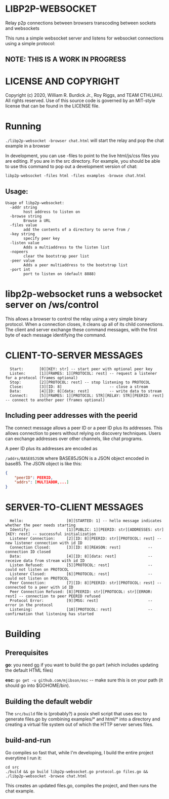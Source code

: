 # LIBP2P-WEBSOCKET

Relay p2p connections between browsers transcoding between sockets and websockets

This runs a simple websocket server and listens for websocket connections using a simple protocol:

## NOTE: THIS IS A WORK IN PROGRESS

# LICENSE AND COPYRIGHT
Copyright (c) 2020, William R. Burdick Jr., Roy Riggs, and TEAM CTHLUHU. All rights reserved.
Use of this source code is governed by an MIT-style
license that can be found in the LICENSE file.

# Running

`./libp2p-websocket -browser chat.html` will start the relay and pop the chat example in a browser

In development, you can use -files to point to the live html/js/css files you are editing. If you are in the src directory. For example, you should be able to use this command to pop out a development version of chat:
```
libp2p-websocket -files html -files examples -browse chat.html
```

## Usage:
```
Usage of libp2p-websocket:
  -addr string
        host address to listen on
  -browse string
        Browse a URL
  -files value
        add the contents of a directory to serve from /
  -key string
        specify peer key
  -listen value
        Adds a multiaddress to the listen list
  -nopeers
        clear the bootstrap peer list
  -peer value
        Adds a peer multiaddress to the bootstrap list
  -port int
        port to listen on (default 8888)
```

# libp2p-websocket runs a websocket server on /ws/control
This allows a browser to control the relay using a very simple binary protocol.
When a connection closes, it cleans up all of its child connections.
The client and server exchange these command messages, with the first byte of each message identifying the command.

# CLIENT-TO-SERVER MESSAGES
 
```
  Start:       [0][KEY: str] -- start peer with optional peer key
  Listen:      [1][FRAMES: 1][PROTOCOL: rest] -- request a listener for a protocol (frames optional)
  Stop:        [2][PROTOCOL: rest] -- stop listening to PROTOCOL
  Close:       [3][ID: 8]                     -- close a stream
  Data:        [4][ID: 8][data: rest]         -- write data to stream
  Connect:     [5][FRAMES: 1][PROTOCOL: STR][RELAY: STR][PEERID: rest] -- connect to another peer (frames optional)
```

## Including peer addresses with the peerid

The connect message allows a peer ID or a peer ID plus its addresses. This allows connection to peers without relying on discovery techniques. Users can exchange addresses over other channels, like chat programs.

A peer ID plus its addresses are encoded as

`/addrs/BASE85JSON` where BASE85JSON is a JSON object encoded in base85. The JSON object is like this:

```json
{
    "peerID": PEERID,
    "addrs": [MULTIADDR,...]
}

```

# SERVER-TO-CLIENT MESSAGES

```
  Hello:                   [0][STARTED: 1] -- hello message indicates whether the peer needs starting
  Identify:                [1][PUBLIC: 1][PEERID: str][ADDRESSES: str][KEY: rest] -- successful initialization
  Listener Connection:     [2][ID: 8][PEERID: str][PROTOCOL: rest] -- new listener connection with id ID
  Connection Closed:       [3][ID: 8][REASON: rest]            -- connection ID closed
  Data:                    [4][ID: 8][data: rest]              -- receive data from stream with id ID
  Listen Refused:          [5][PROTOCOL: rest]                 -- could not listen on PROTOCOL
  Listener Closed:         [6][PROTOCOL: rest]                 -- could not listen on PROTOCOL
  Peer Connection:         [7][ID: 8][PEERID: str][PROTOCOL: rest] -- connected to a peer with id ID
  Peer Connection Refused: [8][PEERID: str][PROTOCOL: str][ERROR: rest] -- connection to peer PEERID refused
  Protocol Error:          [9][MSG: rest]                      -- error in the protocol
  Listening:               [10][PROTOCOL: rest]                -- confirmation that listening has started
```

# Building

## Prerequisites
**go**: you need [go](https://golang.org/) if you want to build the go part (which includes updating the default HTML files)

**esc:** `go get -u github.com/mjibson/esc` -- make sure this is on your path (it should go into $GOHOME/bin).

## Building the default webdir

The `src/build` file is (probably?) a posix shell script that uses esc to generate files.go by combining examples/* and html/* into a directory and creating a virtual file system out of which the HTTP server serves files.

## build-and-run

Go compiles so fast that, while I'm developing, I build the entire project everytime I run it:

```shell
cd src
./build && go build libp2p-websocket.go protocol.go files.go && ./libp2p-websocket -browse chat.html
```
This creates an updated files.go, compiles the project, and then runs the chat example.

